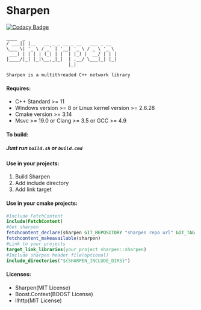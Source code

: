 # Sharpen

[![Codacy Badge](https://app.codacy.com/project/badge/Grade/9821f935975d412188f5c3526faa68eb)](https://www.codacy.com/gh/KnownSpace/Sharpen/dashboard?utm_source=github.com&amp;utm_medium=referral&amp;utm_content=KnownSpace/Sharpen&amp;utm_campaign=Badge_Grade)




```
____  _                                 
/ ___|| |__   __ _ _ __ _ __   ___ _ __  
\___ \| '_ \ / _` | '__| '_ \ / _ \ '_ \ 
 ___) | | | | (_| | |  | |_) |  __/ | | |
|____/|_| |_|\__,_|_|  | .__/ \___|_| |_|
                       |_|

Sharpen is a multithreaded C++ network library
```
#### Requires:
  - C++ Standard >= 11
  - Windows version >= 8 or Linux kernel version >= 2.6.28
  - Cmake version >= 3.14
  - Msvc >= 19.0 or Clang >= 3.5 or GCC >= 4.9

#### To build:
##### Just run `build.sh` or `build.cmd`

#### Use in your projects:
  1. Build Sharpen
  1. Add include directory
  1. Add link target


#### Use in your cmake projects:
```cmake
#Include FetchContent
include(FetchContent)
#Get sharpen
fetchcontent_declare(sharpen GIT_REPOSITORY "sharpen repo url" GIT_TAG "git tag" SOURCE_DIR "libraries directory")
fetchcontent_makeavailable(sharpen)
#Link to your projects
target_link_libraries(your_project sharpen::sharpen)
#Include sharpen header file(optional)
include_directories("${SHARPEN_INCLUDE_DIRS}")
```

#### Licenses:
  - Sharpen(MIT License)
  - Boost.Context(BOOST License)
  - llhttp(MIT License)

